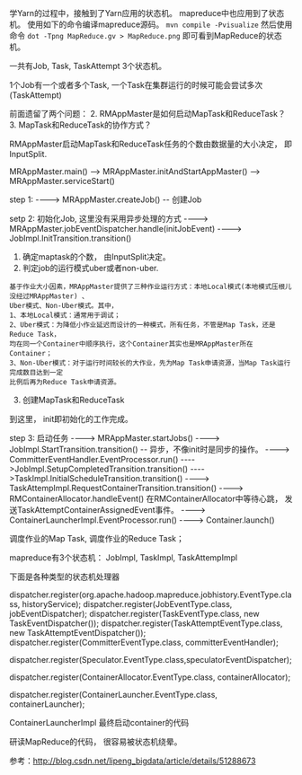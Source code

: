 
学Yarn的过程中，接触到了Yarn应用的状态机。 mapreduce中也应用到了状态机。 使用如下的命令编译mapreduce源码。
`mvn compile -Pvisualize`
然后使用命令
`dot -Tpng MapReduce.gv > MapReduce.png`
即可看到MapReduce的状态机。

一共有Job, Task, TaskAttempt 3个状态机。

1个Job有一个或者多个Task, 一个Task在集群运行的时候可能会尝试多次(TaskAttempt)


前面遗留了两个问题：
2. RMAppMaster是如何启动MapTask和ReduceTask？
3. MapTask和ReduceTask的协作方式？


RMAppMaster启动MapTask和ReduceTask任务的个数由数据量的大小决定， 即InputSplit.


MRAppMaster.main()
--> MRAppMaster.initAndStartAppMaster()
--> MRAppMaster.serviceStart()

step 1: 
----> MRAppMaster.createJob()   -- 创建Job

setp 2: 初始化Job, 这里没有采用异步处理的方式
----> MRAppMaster.jobEventDispatcher.handle(initJobEvent) 
----> JobImpl.InitTransition.transition()

1. 确定maptask的个数， 由InputSplit决定。
2. 判定job的运行模式uber或者non-uber.
```
基于作业大小因素，MRAppMaster提供了三种作业运行方式：本地Local模式(本地模式压根儿没经过MRAppMaster) 、
Uber模式、Non-Uber模式。其中，
1、本地Local模式：通常用于调试；
2、Uber模式：为降低小作业延迟而设计的一种模式，所有任务，不管是Map Task，还是Reduce Task，
均在同一个Container中顺序执行，这个Container其实也是MRAppMaster所在Container；
3、Non-Uber模式：对于运行时间较长的大作业，先为Map Task申请资源，当Map Task运行完成数目达到一定
比例后再为Reduce Task申请资源。
```
3. 创建MapTask和ReduceTask 

到这里， init即初始化的工作完成。

step 3: 启动任务
----> MRAppMaster.startJobs()
----> JobImpl.StartTransition.transition()  -- 异步，不像init时是同步的操作。
----> CommitterEventHandler.EventProcessor.run()
---->JobImpl.SetupCompletedTransition.transition()
---->TaskImpl.InitialScheduleTransition.transition()
----> TaskAttempImpl.RequestContainerTransition.transition()
----> RMContainerAllocator.handleEvent()
  在RMContainerAllocator中等待心跳， 发送TaskAttemptContainerAssignedEvent事件。
----> ContainerLauncherImpl.EventProcessor.run()
----> Container.launch()

 调度作业的Map Task, 调度作业的Reduce Task；


mapreduce有3个状态机： JobImpl, TaskImpl, TaskAttempImpl

下面是各种类型的状态机处理器

dispatcher.register(org.apache.hadoop.mapreduce.jobhistory.EventType.class, historyService);
dispatcher.register(JobEventType.class, jobEventDispatcher);
dispatcher.register(TaskEventType.class, new TaskEventDispatcher());
dispatcher.register(TaskAttemptEventType.class, new TaskAttemptEventDispatcher());
dispatcher.register(CommitterEventType.class, committerEventHandler);

dispatcher.register(Speculator.EventType.class,speculatorEventDispatcher);

dispatcher.register(ContainerAllocator.EventType.class, containerAllocator);

dispatcher.register(ContainerLauncher.EventType.class, containerLauncher);


ContainerLauncherImpl 最终启动container的代码

研读MapReduce的代码， 很容易被状态机绕晕。

参考：http://blog.csdn.net/lipeng_bigdata/article/details/51288673
